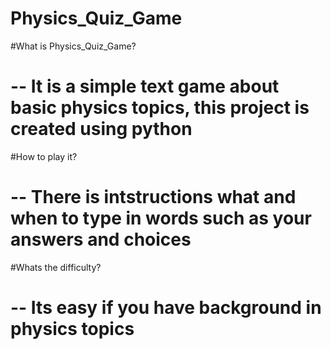 # Physics_Quiz_Game

#What is Physics_Quiz_Game?
# -- It is a simple text game about basic physics topics, this project is created using python

#How to play it?
# -- There is intstructions what and when to type in words such as your answers and choices

#Whats the difficulty?
# -- Its easy if you have background in physics topics
